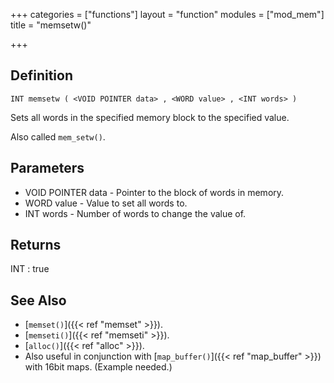 +++
categories = ["functions"]
layout = "function"
modules = ["mod_mem"]
title = "memsetw()"

+++

## Definition

    INT memsetw ( <VOID POINTER data> , <WORD value> , <INT words> )

Sets all words in the specified memory block to the specified value.

Also called `mem_setw()`.

## Parameters

- VOID POINTER data   - Pointer to the block of words in memory.
- WORD value  - Value to set all words to.
- INT words   - Number of words to change the value of.

## Returns

INT : true

## See Also

- [`memset()`]({{< ref "memset" >}}).
- [`memseti()`]({{< ref "memseti" >}}).
- [`alloc()`]({{< ref "alloc" >}}).
- Also useful in conjunction with [`map_buffer()`]({{< ref "map_buffer" >}}) with 16bit maps. (Example needed.)
